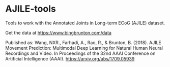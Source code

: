 # AJILE-tools

Tools to work with the Annotated Joints in Long-term ECoG (AJILE)
dataset.

Get the data at https://www.bingbrunton.com/data

Published as:
Wang, NXR., Farhadi, A., Rao, R., & Brunton, B. (2018). 
AJILE Movement Prediction: 
Multimodal Deep Learning for Natural Human Neural Recordings and Video. 
In Proceedings of the 32nd AAAI Conference on Artificial Intelligence (AAAI).
https://arxiv.org/abs/1709.05939
